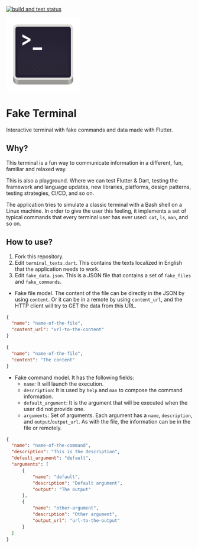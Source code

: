 <p align="left">
  <a href="https://github.com/nfdz/FakeTerminal/actions/workflows/ci.yml">
    <img alt="build and test status" src="https://github.com/nfdz/FakeTerminal/actions/workflows/ci.yml/badge.svg">
  </a>
</p>

<p>
  <img src="dev/terminal_icon.png?raw=true" alt="Fake Terminal" width="200" height="200"/>
</p>

# Fake Terminal

Interactive terminal with fake commands and data made with Flutter.

## Why?

This terminal is a fun way to communicate information in a different, fun, familiar and relaxed way.

This is also a playground. Where we can test Flutter & Dart, testing the framework and language updates, new libraries, platforms, design patterns, testing strategies, CI/CD, and so on.

The application tries to simulate a classic terminal with a Bash shell on a Linux machine. In order to give the user this feeling, it implements a set of typical commands that every terminal user has ever used: `cat`, `ls`, `man`, and so on.

## How to use?

1. Fork this repository.
2. Edit `terminal_texts.dart`. This contains the texts localized in English that the application needs to work.
3. Edit `fake_data.json`. This is a JSON file that contains a set of `fake_files` and `fake_commands`.
  - Fake file model. The content of the file can be directly in the JSON by using `content`. 
  Or it can be in a remote by using `content_url`, and the HTTP client will try to GET the data from this URL.
```json
{
  "name": "name-of-the-file",
  "content_url": "url-to-the-content"
}
```
```json
{
  "name": "name-of-the-file",
  "content": "The content"
}
```
  - Fake command model. It has the following fields:
    - `name`: It will launch the execution.
    - `description`: It is used by `help` and `man` to compose the command information.
    - `default_argument`: It is the argument that will be executed when the user did not provide one.
    - `arguments`: Set of arguments. Each argument has a `name`, `description`, and `output`/`output_url`. As with the file, the information can be in the file or remotely.

```json
{
  "name": "name-of-the-command",
  "description": "This is the description",
  "default_argument": "default",
  "arguments": [
      {
          "name": "default",
          "description": "Default argument",
          "output": "The output"
      },
      {
          "name": "other-argument",
          "description": "Other argument",
          "output_url": "url-to-the-output"
      }
  ]
}
```